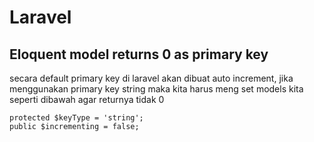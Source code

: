 # Laravel

## Eloquent model returns 0 as primary key

secara default primary key di laravel  akan dibuat auto increment, jika menggunakan primary key string maka kita harus meng set models kita seperti dibawah agar returnya tidak 0
```
protected $keyType = 'string';
public $incrementing = false;
```


